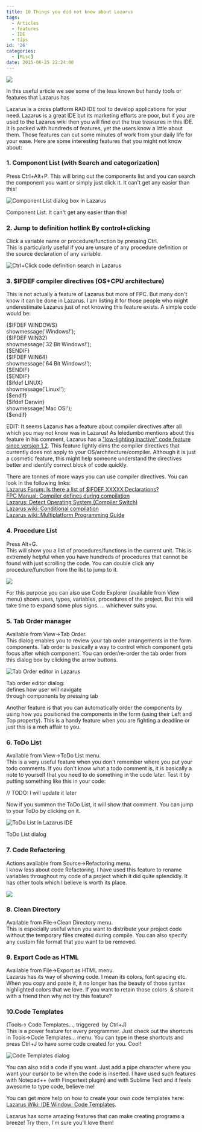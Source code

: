 ```yaml
---
title: 10 Things you did not know about Lazarus
tags:
  - Articles
  - features
  - IDE
  - tips
id: '26'
categories:
  - [Misc]
date: 2015-06-25 22:24:00
---
```


![](10-things-you-did-not-know-about-lazarus/Lazarus-Logo.png)

In this useful article we see some of the less known but handy tools or features that Lazarus has
<!-- more -->
  
Lazarus is a cross platform RAD IDE tool to develop applications for your need. Lazarus is a great IDE but its marketing efforts are poor, but if you are used to the Lazarus wiki then you will find out the true treasures in this IDE. It is packed with hundreds of features, yet the users know a little about them. Those features can cut some minutes of work from your daily life for your ease. Here are some interesting features that you might not know about:  
  

### 1\. Component List (with Search and categorization)

Press Ctrl+Alt+P. This will bring out the components list and you can search the component you want or simply just click it. It can't get any easier than this!  
  

![Component List dialog box in Lazarus](10-things-you-did-not-know-about-lazarus/Component-List.gif "Component List dialog box in Lazarus")

Component List. It can't get any easier than this!

  

### 2\. Jump to definition hotlink By control+clicking

Click a variable name or procedure/function by pressing Ctrl.  
This is particularly useful if you are unsure of any procedure definition or the source declaration of any variable.  
  

![Ctrl+Click code definition search in Lazarus](10-things-you-did-not-know-about-lazarus/Code-Hotlink-Definition-Search-Lazarus.gif "Ctrl+Click code definition search in Lazarus")

  

### 3\. $IFDEF compiler directives (OS+CPU architecture)

This is not actually a feature of Lazarus but more of FPC. But many don't know it can be done in Lazarus. I am listing it for those people who might underestimate Lazarus just of not knowing this feature exists. A simple code would be:  

{$IFDEF WINDOWS}  
 showmessage('Windows!');  
 {$IFDEF WIN32}  
 showmessage('32 Bit Windows!');  
 {$ENDIF}  
 {$IFDEF WIN64}  
 showmessage('64 Bit Windows!');  
 {$ENDIF}  
{$ENDIF}  
{$ifdef LINUX}  
 showmessage('Linux!');  
{$endif}  
{$ifdef Darwin}  
 showmessage('Mac OS!');  
{$endif}  

  
  
EDIT: It seems Lazarus has a feature about compiler directives after all which you may not know was in Lazarus! As leledumbo mentions about this feature in his comment, Lazarus has a ["low-lighting inactive" code feature since version 1.2](http://wiki.lazarus.freepascal.org/New_IDE_features_since#Low-lighting_inactive_.24IFDEF_code). This feature lightly dims the compiler directives that currently does not apply to your OS/architecture/compiler. Although it is just a cosmetic feature, this might help someone understand the directives better and identify correct block of code quickly.  
  
There are tonnes of more ways you can use compiler directives. You can look in the following links:  
[Lazarus Forum: Is there a list of $IFDEF XXXXX Declarations?](http://forum.lazarus.freepascal.org/index.php?topic=15869.0)  
[FPC Manual: Compiler defines during compilation](http://www.freepascal.org/docs-html/prog/progap7.html)  
[Lazarus: Detect Operating System (Compiler Switch)](http://www.askingbox.com/tip/lazarus-detect-operating-system-compiler-switch)  
[Lazarus wiki: Conditional compilation](http://wiki.freepascal.org/Conditional_compilation)  
[Lazarus wiki: Multiplatform Programming Guide](http://wiki.lazarus.freepascal.org/Multiplatform_Programming_Guide)  
  

### 4\. Procedure List

Press Alt+G.  
This will show you a list of procedures/functions in the current unit. This is extremely helpful when you have hundreds of procedures that cannot be found with just scrolling the code. You can double click any procedure/function from the list to jump to it.  
  

![](10-things-you-did-not-know-about-lazarus/procedure-list-lazarus.gif)

  
For this purpose you can also use Code Explorer (available from View menu) shows uses, types, variables, procedures of the project. But this will take time to expand some plus signs. ... whichever suits you.  
  

### 5\. Tab Order manager

Available from View->Tab Order.  
This dialog enables you to review your tab order arrangements in the form components. Tab order is basically a way to control which component gets focus after which component. You can order/re-order the tab order from this dialog box by clicking the arrow buttons.  
  

![Tab Order editor in Lazarus](10-things-you-did-not-know-about-lazarus/Tab-order-editor-lazarus.gif "Tab Order editor in Lazarus")

Tab order editor dialog:  
defines how user will navigate  
through components by pressing tab

  
Another feature is that you can automatically order the components by using how you positioned the components in the form (using their Left and Top property). This is a handy feature when you are fighting a deadline or just this is a meh affair to you.  
  

### 6\. ToDo List

Available from View->ToDo List menu.  
This is a very useful feature when you don't remember where you put your todo comments. If you don't know what a todo comment is, it is basically a note to yourself that you need to do something in the code later. Test it by putting something like this in your code:  
  

// TODO: I will update it later

  
Now if you summon the ToDo List, it will show that comment. You can jump to your ToDo by clicking on it.  
  

![ToDo List in Lazarus IDE](10-things-you-did-not-know-about-lazarus/ToDo-List-dialog-Lazarus.gif "ToDo List in Lazarus IDE")

ToDo List dialog

  

### 7\. Code Refactoring

Actions available from Source->Refactoring menu.  
I know less about code Refactoring. I have used this feature to rename variables throughout my code of a project which it did quite splendidly. It has other tools which I believe is worth its place.  
  

![](10-things-you-did-not-know-about-lazarus/Refactoring-menu-lazarus.gif)

  

### 8\. Clean Directory

Available from File->Clean Directory menu.  
This is especially useful when you want to distribute your project code without the temporary files created during compile. You can also specify any custom file format that you want to be removed.  
  

### 9\. Export Code as HTML

Available from File->Export as HTML menu.  
Lazarus has its way of showing code. I mean its colors, font spacing etc. When you copy and paste it, it no longer has the beauty of those syntax highlighted colors that we love. If you want to retain those colors  & share it with a friend then why not try this feature?  
  

### 10.Code Templates 

(Tools-> Code Templates..., triggered  by Ctrl+J)  
This is a power feature for every programmer. Just check out the shortcuts in Tools->Code Templates... menu. You can type in these shortcuts and press Ctrl+J to have some code created for you. Cool!  
  

![Code Templates dialog](10-things-you-did-not-know-about-lazarus/Code-templates-dialog-lazarus.gif "Code Templates dialog")

  
You can also add a code if you want. Just add a pipe character where you want your cursor to be when the code is inserted. I have used such features with Notepad++ (with Fingertext plugin) and with Sublime Text and it feels awesome to type code, believe me!  
  
You can get more help on how to create your own code templates here: [Lazarus Wiki: IDE Window: Code Templates](http://wiki.lazarus.freepascal.org/IDE_Window:_Code_Templates).  
  
  
Lazarus has some amazing features that can make creating programs a breeze! Try them, I'm sure you'll love them!